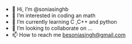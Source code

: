 - 👋 Hi, I’m @soniasinghb
- 👀 I’m interested in coding an math
- 🌱 I’m currently learning C ,C++ and python
- 💞️ I’m looking to collaborate on ...
- 📫 How to reach me besoniasingh@gmail.com

<!---
soniasinghb/soniasinghb is a ✨ special ✨ repository because its `README.md` (this file) appears on your GitHub profile.
You can click the Preview link to take a look at your changes.
--->
